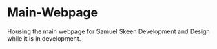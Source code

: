 # Main-Webpage
Housing the main webpage for Samuel Skeen Development and Design while it is in development.
